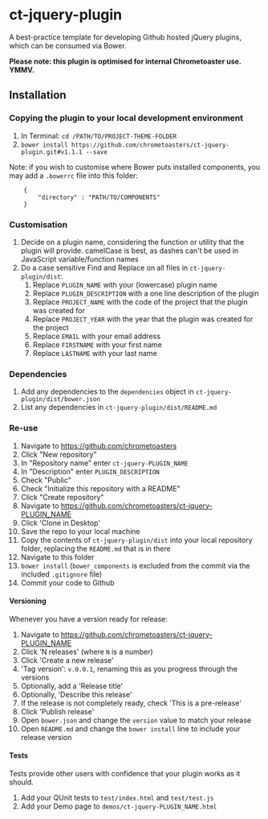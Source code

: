 # ct-jquery-plugin

A best-practice template for developing Github hosted jQuery plugins, which can be consumed via Bower.

__Please note: this plugin is optimised for internal Chrometoaster use. YMMV.__

## Installation

### Copying the plugin to your local development environment

1. In Terminal: `cd /PATH/TO/PROJECT-THEME-FOLDER`
1. `bower install https://github.com/chrometoasters/ct-jquery-plugin.git#v1.1.1 --save`

Note: if you wish to customise where Bower puts installed components, you may add a `.bowerrc` file into this folder:

        {
            "directory" : "PATH/TO/COMPONENTS"
        }

### Customisation

1. Decide on a plugin name, considering the function or utility that the plugin will provide. camelCase is best, as dashes can't be used in JavaScript variable/function names
1. Do a case sensitive Find and Replace on all files in `ct-jquery-plugin/dist`:
    1. Replace `PLUGIN_NAME` with your (lowercase) plugin name
    1. Replace `PLUGIN_DESCRIPTION` with a one line description of the plugin
    1. Replace `PROJECT_NAME` with the code of the project that the plugin was created for
    1. Replace `PROJECT_YEAR` with the year that the plugin was created for the project
    1. Replace `EMAIL` with your email address
    1. Replace `FIRSTNAME` with your first name
    1. Replace `LASTNAME` with your last name

### Dependencies

1. Add any dependencies to the `dependencies` object in `ct-jquery-plugin/dist/bower.json`
1. List any dependencies in `ct-jquery-plugin/dist/README.md`

### Re-use

1. Navigate to <https://github.com/chrometoasters>
1. Click "New repository"
1. In "Repository name" enter `ct-jquery-PLUGIN_NAME`
1. In "Description" enter `PLUGIN_DESCRIPTION`
1. Check "Public"
1. Check "Initialize this repository with a README"
1. Click "Create repository"
1. Navigate to <https://github.com/chrometoasters/ct-jquery-PLUGIN_NAME>
1. Click 'Clone in Desktop'
1. Save the repo to your local machine
1. Copy the contents of `ct-jquery-plugin/dist` into your local repository folder, replacing the `README.md` that is in there
1. Navigate to this folder
1. `bower install` (`bower_components` is excluded from the commit via the included `.gitignore` file)
1. Commit your code to Github

#### Versioning

Whenever you have a version ready for release:

1. Navigate to <https://github.com/chrometoasters/ct-jquery-PLUGIN_NAME>
1. Click 'N releases' (where `N` is a number)
1. Click 'Create a new release'
1. 'Tag version': `v.0.0.1`, renaming this as you progress through the versions
1. Optionally, add a 'Release title'
1. Optionally, 'Describe this release'
1. If the release is not completely ready, check 'This is a pre-release'
1. Click 'Publish release'
1. Open `bower.json` and change the `version` value to match your release
1. Open `README.md` and change the `bower install` line to include your release version

#### Tests

Tests provide other users with confidence that your plugin works as it should.

1. Add your QUnit tests to `test/index.html` and `test/test.js`
1. Add your Demo page to `demos/ct-jquery-PLUGIN_NAME.html`

